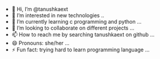 - 👋 Hi, I’m @tanushkaext
- 👀 I’m interested in new technologies     ..
- 🌱 I’m currently learning c programming and python ...
- 💞️ I’m looking to collaborate on different projects ...
- 📫 How to reach me by searching tanushkaext on github  ...
- 😄 Pronouns: she/her ...
- ⚡ Fun fact:  trying hard to learn programming language ...

<!---
tanushkaext/tanushkaext is a ✨ special ✨ repository because its `README.md` (this file) appears on your GitHub profile.
You can click the Preview link to take a look at your changes.
--->

